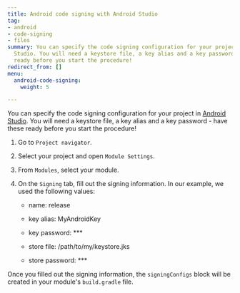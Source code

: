 ```yaml
---
title: Android code signing with Android Studio
tag:
- android
- code-signing
- files
summary: You can specify the code signing configuration for your project in Android
  Studio. You will need a keystore file, a key alias and a key password - have these
  ready before you start the procedure!
redirect_from: []
menu:
  android-code-signing:
    weight: 5

---
```

You can specify the code signing configuration for your project in [Android Studio](https://developer.android.com/studio/). You will need a keystore file, a key alias and a key password - have these ready before you start the procedure! 

1. Go to `Project navigator`.

2. Select your project and open `Module Settings`.

3. From `Modules`, select your module.

4. On the `Signing` tab, fill out the signing information. In our example, we used the following values:

    * name: release

    * key alias: MyAndroidKey

    * key password: ***

    * store file: /path/to/my/keystore.jks

    * store password: ***

Once you filled out the signing information, the `signingConfigs` block will be created in your module's `build.gradle` file.